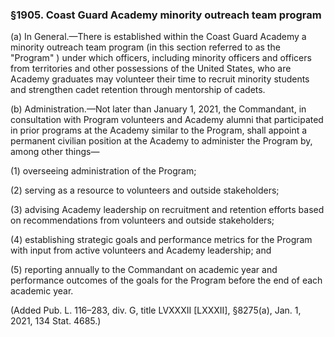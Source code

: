 ### §1905. Coast Guard Academy minority outreach team program ###

(a) In General.—There is established within the Coast Guard Academy a minority outreach team program (in this section referred to as the "Program" ) under which officers, including minority officers and officers from territories and other possessions of the United States, who are Academy graduates may volunteer their time to recruit minority students and strengthen cadet retention through mentorship of cadets.

(b) Administration.—Not later than January 1, 2021, the Commandant, in consultation with Program volunteers and Academy alumni that participated in prior programs at the Academy similar to the Program, shall appoint a permanent civilian position at the Academy to administer the Program by, among other things—

(1) overseeing administration of the Program;

(2) serving as a resource to volunteers and outside stakeholders;

(3) advising Academy leadership on recruitment and retention efforts based on recommendations from volunteers and outside stakeholders;

(4) establishing strategic goals and performance metrics for the Program with input from active volunteers and Academy leadership; and

(5) reporting annually to the Commandant on academic year and performance outcomes of the goals for the Program before the end of each academic year.

(Added Pub. L. 116–283, div. G, title LVXXXII [LXXXII], §8275(a), Jan. 1, 2021, 134 Stat. 4685.)